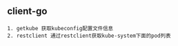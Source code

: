 ## client-go
```text
1. getkube 获取kubeconfig配置文件信息
2. restclient 通过restclient获取kube-system下面的pod列表
```
